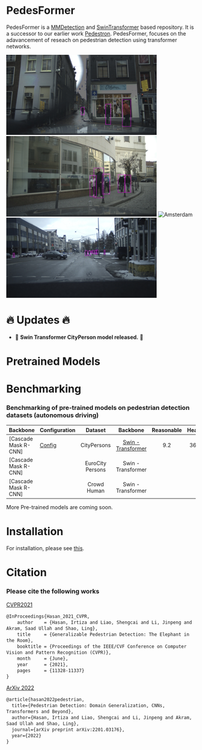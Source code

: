# PedesFormer

PedesFormer is a [MMDetection](https://github.com/open-mmlab/mmdetection) and [SwinTransformer](https://github.com/SwinTransformer/Swin-Transformer-Object-Detection) based repository. It is a successor to our earlier work [Pedestron](https://github.com/hasanirtiza/Pedestron). PedesFormer, focuses on the adavancement of reseach on pedestrian detection using transformer networks.


<img title="Amsterdam" src="gifs/1.gif" width="400" /> <img title="Amsterdam" src="gifs/2.gif" width="400"/>
<img title="Amsterdam" src="gifs/3.gif" width="400"/> <img title="Amsterdam" src="gifs/4.gif" width="400"/>


# :fire: **Updates** :fire:
* 🧨 **Swin Transformer CityPerson model released.** 🧨

# Pretrained Models


# Benchmarking 

### Benchmarking of pre-trained models on pedestrian detection datasets (autonomous driving)
|    Backbone                |Configuration| Dataset   | Backbone| Reasonable  | Heavy    | 
|--------------------|-------------|:--------:|:--------:|:--------:|:--------:|
| [Cascade Mask R-CNN]|[Config](https://drive.google.com/file/d/1ojsaY-8--Z_9WDWQCDWgCHjg6Z4rQEfJ/view?usp=sharing) | CityPersons        | [Swin - Transformer](https://drive.google.com/file/d/1T74Ug-GEazcWFrwV1-i9jftw3EyV5uXR/view?usp=sharing) | 9.2       |   36.9      | 
| [Cascade Mask R-CNN]|| EuroCity Persons        | Swin - Transformer |        |         | 
| [Cascade Mask R-CNN]|| Crowd Human        | Swin - Transformer |        |         | 




More Pre-trained models are coming soon.



# Installation 
For installation, please see [this](https://github.com/open-mmlab/mmdetection/blob/master/docs/en/get_started.md).



# Citation 
### Please cite the following works
[CVPR2021](https://openaccess.thecvf.com/content/CVPR2021/papers/Hasan_Generalizable_Pedestrian_Detection_The_Elephant_in_the_Room_CVPR_2021_paper.pdf)
```
@InProceedings{Hasan_2021_CVPR,
    author    = {Hasan, Irtiza and Liao, Shengcai and Li, Jinpeng and Akram, Saad Ullah and Shao, Ling},
    title     = {Generalizable Pedestrian Detection: The Elephant in the Room},
    booktitle = {Proceedings of the IEEE/CVF Conference on Computer Vision and Pattern Recognition (CVPR)},
    month     = {June},
    year      = {2021},
    pages     = {11328-11337}
}
```

[ArXiv 2022](https://arxiv.org/pdf/2201.03176.pdf)
```
@article{hasan2022pedestrian,
  title={Pedestrian Detection: Domain Generalization, CNNs, Transformers and Beyond},
  author={Hasan, Irtiza and Liao, Shengcai and Li, Jinpeng and Akram, Saad Ullah and Shao, Ling},
  journal={arXiv preprint arXiv:2201.03176},
  year={2022}
}
```
